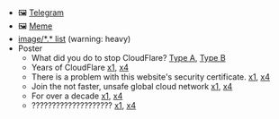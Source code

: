 - &#128444; [Telegram](telegram/)
- &#128444; [Meme](meme/)
- [image/\*.\* list](images.md) (warning: heavy)
- Poster
  - What did you do to stop CloudFlare? [Type A](poster/typeA.jpg), [Type B](poster/typeB.jpg)
  - Years of CloudFlare [x1](poster/cfyears.jpg), [x4](poster/cfyears_x4.jpg)
  - There is a problem with this website's security certificate. [x1](poster/insecure.jpg), [x4](poster/insecure_x4.jpg)
  - Join the not faster, unsafe global cloud network [x1](poster/nocloudflarejoin.jpg), [x4](poster/nocloudflarejoin_x4.jpg)
  - For over a decade [x1](poster/foroveradecade.jpg), [x4](poster/foroveradecade_x4.jpg)
  - ???????????????????? [x1](poster/??????????????????.jpg), [x4](poster/??????????????????.jpg)